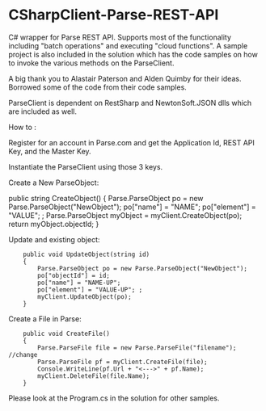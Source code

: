CSharpClient-Parse-REST-API
===========================

C# wrapper for Parse REST API. Supports most of the functionality including "batch operations" and executing "cloud functions".
A sample project is also included in the solution which has the code samples on how to invoke the various methods on the 
ParseClient.

A big thank you to Alastair Paterson and Alden Quimby for their ideas. Borrowed some of the code from their code samples.

ParseClient is dependent on RestSharp and NewtonSoft.JSON dlls which are included as well.

How to :

Register for an account in Parse.com and get the Application Id, REST API Key, and the Master Key.

Instantiate the ParseClient using those 3 keys.


Create a New ParseObject:


public string CreateObject()
        {
            Parse.ParseObject po = new Parse.ParseObject("NewObject");
            po["name"] = "NAME";
            po["element"] = "VALUE"; ;
            Parse.ParseObject myObject = myClient.CreateObject(po);
            return myObject.objectId;
        }
        
        
Update and existing object:

        public void UpdateObject(string id)
        {
            Parse.ParseObject po = new Parse.ParseObject("NewObject");
            po["objectId"] = id;
            po["name"] = "NAME-UP";
            po["element"] = "VALUE-UP"; ;
            myClient.UpdateObject(po);
        }

Create a File in Parse:

        public void CreateFile()
        {
            Parse.ParseFile file = new Parse.ParseFile("filename"); //change
            Parse.ParseFile pf = myClient.CreateFile(file);
            Console.WriteLine(pf.Url + "<--->" + pf.Name);
            myClient.DeleteFile(file.Name);
        }


Please look at the Program.cs in the solution for other samples. 
